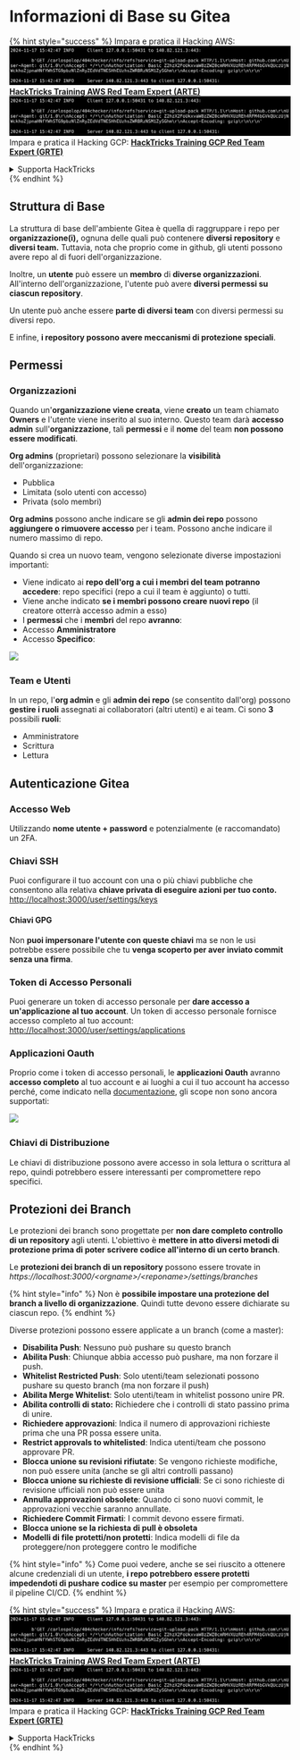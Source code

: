 # Informazioni di Base su Gitea

{% hint style="success" %}
Impara e pratica il Hacking AWS:<img src="../../.gitbook/assets/image (1).png" alt="" data-size="line">[**HackTricks Training AWS Red Team Expert (ARTE)**](https://training.hacktricks.xyz/courses/arte)<img src="../../.gitbook/assets/image (1).png" alt="" data-size="line">\
Impara e pratica il Hacking GCP: <img src="../../.gitbook/assets/image (2).png" alt="" data-size="line">[**HackTricks Training GCP Red Team Expert (GRTE)**<img src="../../.gitbook/assets/image (2).png" alt="" data-size="line">](https://training.hacktricks.xyz/courses/grte)

<details>

<summary>Supporta HackTricks</summary>

* Controlla i [**piani di abbonamento**](https://github.com/sponsors/carlospolop)!
* **Unisciti al** 💬 [**gruppo Discord**](https://discord.gg/hRep4RUj7f) o al [**gruppo telegram**](https://t.me/peass) o **seguici** su **Twitter** 🐦 [**@hacktricks\_live**](https://twitter.com/hacktricks\_live)**.**
* **Condividi trucchi di hacking inviando PR ai** [**HackTricks**](https://github.com/carlospolop/hacktricks) e [**HackTricks Cloud**](https://github.com/carlospolop/hacktricks-cloud) repos su github.

</details>
{% endhint %}

## Struttura di Base

La struttura di base dell'ambiente Gitea è quella di raggruppare i repo per **organizzazione(i),** ognuna delle quali può contenere **diversi repository** e **diversi team.** Tuttavia, nota che proprio come in github, gli utenti possono avere repo al di fuori dell'organizzazione.

Inoltre, un **utente** può essere un **membro** di **diverse organizzazioni**. All'interno dell'organizzazione, l'utente può avere **diversi permessi su ciascun repository**.

Un utente può anche essere **parte di diversi team** con diversi permessi su diversi repo.

E infine, **i repository possono avere meccanismi di protezione speciali**.

## Permessi

### Organizzazioni

Quando un'**organizzazione viene creata**, viene **creato** un team chiamato **Owners** e l'utente viene inserito al suo interno. Questo team darà **accesso admin** sull'**organizzazione**, tali **permessi** e il **nome** del team **non possono essere modificati**.

**Org admins** (proprietari) possono selezionare la **visibilità** dell'organizzazione:

* Pubblica
* Limitata (solo utenti con accesso)
* Privata (solo membri)

**Org admins** possono anche indicare se gli **admin dei repo** possono **aggiungere o rimuovere accesso** per i team. Possono anche indicare il numero massimo di repo.

Quando si crea un nuovo team, vengono selezionate diverse impostazioni importanti:

* Viene indicato ai **repo dell'org a cui i membri del team potranno accedere**: repo specifici (repo a cui il team è aggiunto) o tutti.
* Viene anche indicato **se i membri possono creare nuovi repo** (il creatore otterrà accesso admin a esso)
* I **permessi** che i **membri** del repo **avranno**:
* Accesso **Amministratore**
* Accesso **Specifico**:

![](<../../.gitbook/assets/image (118).png>)

### Team e Utenti

In un repo, l'**org admin** e gli **admin dei repo** (se consentito dall'org) possono **gestire i ruoli** assegnati ai collaboratori (altri utenti) e ai team. Ci sono **3** possibili **ruoli**:

* Amministratore
* Scrittura
* Lettura

## Autenticazione Gitea

### Accesso Web

Utilizzando **nome utente + password** e potenzialmente (e raccomandato) un 2FA.

### **Chiavi SSH**

Puoi configurare il tuo account con una o più chiavi pubbliche che consentono alla relativa **chiave privata di eseguire azioni per tuo conto.** [http://localhost:3000/user/settings/keys](http://localhost:3000/user/settings/keys)

#### **Chiavi GPG**

Non **puoi impersonare l'utente con queste chiavi** ma se non le usi potrebbe essere possibile che tu **venga scoperto per aver inviato commit senza una firma**.

### **Token di Accesso Personali**

Puoi generare un token di accesso personale per **dare accesso a un'applicazione al tuo account**. Un token di accesso personale fornisce accesso completo al tuo account: [http://localhost:3000/user/settings/applications](http://localhost:3000/user/settings/applications)

### Applicazioni Oauth

Proprio come i token di accesso personali, le **applicazioni Oauth** avranno **accesso completo** al tuo account e ai luoghi a cui il tuo account ha accesso perché, come indicato nella [documentazione](https://docs.gitea.io/en-us/oauth2-provider/#scopes), gli scope non sono ancora supportati:

![](<../../.gitbook/assets/image (194).png>)

### Chiavi di Distribuzione

Le chiavi di distribuzione possono avere accesso in sola lettura o scrittura al repo, quindi potrebbero essere interessanti per compromettere repo specifici.

## Protezioni dei Branch

Le protezioni dei branch sono progettate per **non dare completo controllo di un repository** agli utenti. L'obiettivo è **mettere in atto diversi metodi di protezione prima di poter scrivere codice all'interno di un certo branch**.

Le **protezioni dei branch di un repository** possono essere trovate in _https://localhost:3000/\<orgname>/\<reponame>/settings/branches_

{% hint style="info" %}
Non è **possibile impostare una protezione del branch a livello di organizzazione**. Quindi tutte devono essere dichiarate su ciascun repo.
{% endhint %}

Diverse protezioni possono essere applicate a un branch (come a master):

* **Disabilita Push**: Nessuno può pushare su questo branch
* **Abilita Push**: Chiunque abbia accesso può pushare, ma non forzare il push.
* **Whitelist Restricted Push**: Solo utenti/team selezionati possono pushare su questo branch (ma non forzare il push)
* **Abilita Merge Whitelist**: Solo utenti/team in whitelist possono unire PR.
* **Abilita controlli di stato:** Richiedere che i controlli di stato passino prima di unire.
* **Richiedere approvazioni**: Indica il numero di approvazioni richieste prima che una PR possa essere unita.
* **Restrict approvals to whitelisted**: Indica utenti/team che possono approvare PR.
* **Blocca unione su revisioni rifiutate**: Se vengono richieste modifiche, non può essere unita (anche se gli altri controlli passano)
* **Blocca unione su richieste di revisione ufficiali**: Se ci sono richieste di revisione ufficiali non può essere unita
* **Annulla approvazioni obsolete**: Quando ci sono nuovi commit, le approvazioni vecchie saranno annullate.
* **Richiedere Commit Firmati**: I commit devono essere firmati.
* **Blocca unione se la richiesta di pull è obsoleta**
* **Modelli di file protetti/non protetti**: Indica modelli di file da proteggere/non proteggere contro le modifiche

{% hint style="info" %}
Come puoi vedere, anche se sei riuscito a ottenere alcune credenziali di un utente, **i repo potrebbero essere protetti impedendoti di pushare codice su master** per esempio per compromettere il pipeline CI/CD.
{% endhint %}

{% hint style="success" %}
Impara e pratica il Hacking AWS:<img src="../../.gitbook/assets/image (1).png" alt="" data-size="line">[**HackTricks Training AWS Red Team Expert (ARTE)**](https://training.hacktricks.xyz/courses/arte)<img src="../../.gitbook/assets/image (1).png" alt="" data-size="line">\
Impara e pratica il Hacking GCP: <img src="../../.gitbook/assets/image (2).png" alt="" data-size="line">[**HackTricks Training GCP Red Team Expert (GRTE)**<img src="../../.gitbook/assets/image (2).png" alt="" data-size="line">](https://training.hacktricks.xyz/courses/grte)

<details>

<summary>Supporta HackTricks</summary>

* Controlla i [**piani di abbonamento**](https://github.com/sponsors/carlospolop)!
* **Unisciti al** 💬 [**gruppo Discord**](https://discord.gg/hRep4RUj7f) o al [**gruppo telegram**](https://t.me/peass) o **seguici** su **Twitter** 🐦 [**@hacktricks\_live**](https://twitter.com/hacktricks\_live)**.**
* **Condividi trucchi di hacking inviando PR ai** [**HackTricks**](https://github.com/carlospolop/hacktricks) e [**HackTricks Cloud**](https://github.com/carlospolop/hacktricks-cloud) repos su github.

</details>
{% endhint %}
